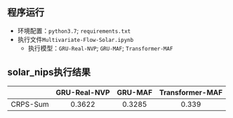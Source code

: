 ## 程序运行
- 环境配置：`python3.7`; `requirements.txt`
- 执行文件`Multivariate-Flow-Solar.ipynb`
    - 执行模型：`GRU-Real-NVP`; `GRU-MAF`; `Transformer-MAF`

## solar_nips执行结果
|  | GRU-Real-NVP | GRU-MAF | Transformer-MAF | 
| :----: | :----: | :----: | :----: |
| CRPS-Sum | 0.3622 | 0.3285 | 0.339 |  